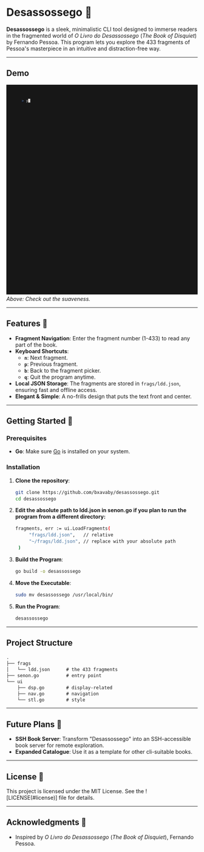 # Desassossego 📖

**Desassossego** is a sleek, minimalistic CLI tool designed to immerse readers in the fragmented world of *O Livro do Desassossego* (*The Book of Disquiet*) by Fernando Pessoa. This program lets you explore the 433 fragments of Pessoa's masterpiece in an intuitive and distraction-free way.

---

## **Demo**
![Desassossego Demo](assets/ldd.gif)  
*Above: Check out the suaveness.*

---

## Features 🌟
- **Fragment Navigation**: Enter the fragment number (1-433) to read any part of the book.
- **Keyboard Shortcuts**:
  - **`n`**: Next fragment.
  - **`p`**: Previous fragment.
  - **`b`**: Back to the fragment picker.
  - **`q`**: Quit the program anytime.
- **Local JSON Storage**: The fragments are stored in `frags/ldd.json`, ensuring fast and offline access.
- **Elegant & Simple**: A no-frills design that puts the text front and center.

---

## Getting Started 🚀

### Prerequisites
- **Go**: Make sure [Go](https://golang.org/) is installed on your system.

### Installation
1. **Clone the repository**:
   ```bash
   git clone https://github.com/bxavaby/desassossego.git
   cd desassossego
   ```
2. **Edit the absolute path to ldd.json in senon.go if you plan to run the program from a different directory:**
   ```bash
   fragments, err := ui.LoadFragments(
   		"frags/ldd.json",   // relative
   		"~/frags/ldd.json", // replace with your absolute path
   	)
   ```
3. **Build the Program**:
   ```bash
   go build -o desassossego
   ```
4. **Move the Executable**:
   ```bash
   sudo mv desassossego /usr/local/bin/
   ```
5. **Run the Program**:
   ```bash
   desassossego
   ```
---

## **Project Structure**
```plaintext
.
├── frags
│   └── ldd.json      # the 433 fragments
├── senon.go          # entry point
└── ui
    ├── dsp.go        # display-related
    ├── nav.go        # navigation
    └── stl.go        # style
```

---

## Future Plans 🔮
- **SSH Book Server**: Transform "Desassossego" into an SSH-accessible book server for remote exploration.
- **Expanded Catalogue**: Use it as a template for other cli-suitable books.

---

## License 📜
This project is licensed under the MIT License. See the ![LICENSE(#license)] file for details.

---

## Acknowledgments 🙌
- Inspired by *O Livro do Desassossego* (*The Book of Disquiet*), Fernando Pessoa.
